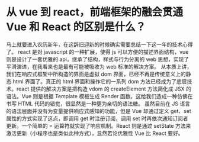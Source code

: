 # 从 vue 到 react，前端框架的融会贯通 Vue 和 React 的区别是什么？
马上就要进入农历新年，在这辞旧迎新的时候确实需要总结一下这一年的技术心得了。
react 是对 javascript 的一种扩展，使得 js 可以方便的描述界面结构，vue 则是设计了一套优雅的 api，继承了结构，样式与行为分离的 web 思想，实现了平滑演进，在我看来也是最有可能被吸收为 web 标准的解决方案。
从本质上讲，我们在响应式框架中所构造的界面是虚拟 dom 界面，已经不再是传统意义上的静态 html 界面了。真正的 html 界面和操作它的一系列 dom 方法已经成为了底层技术。react 提供的解决方案是把构造 vdom 的 createElement 方法简化成 JSX 的语法。Vue 则是根据 Template 模板生成 Render 函数。这给我们造成一种仿佛在书写 HTML 代码的错觉，很显然是一种更为亲切的语法糖。
虽然目前在 JS 语言的语法层面并没有为变量提供响应式感知的功能，但是 Vue 却通过定义 get、set 属性的方式实现了这点，即调用 get 时注册订阅，调用 set 时再依次通知订阅者更新。一个简单的 = 运算符就实现了响应机制。React 则是通过 setState 方法来激活更新（小程序也是类似此种方式），显然若论优雅性 Vue 比 React 要好。